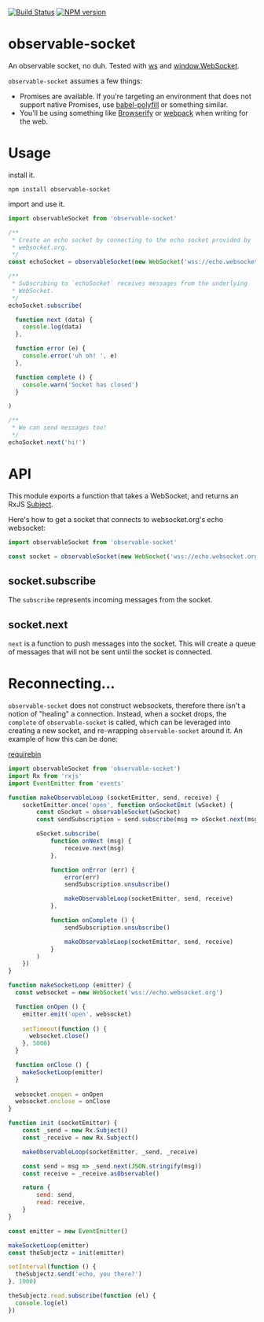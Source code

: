[![Build Status](https://travis-ci.org/killtheliterate/observable-socket.svg?branch=master)](https://travis-ci.org/killtheliterate/observable-socket)
[![NPM version](https://img.shields.io/npm/v/observable-socket.svg)](https://www.npmjs.com/package/observable-socket)

# observable-socket

An observable socket, no duh. Tested with
[ws](https://github.com/websockets/ws) and
[window.WebSocket](https://developer.mozilla.org/en-US/docs/Web/API/WebSocket). 

`observable-socket` assumes a few things:
* Promises are available. If you're targeting an environment that does not
  support native Promises, use
  [babel-polyfill](https://babeljs.io/docs/usage/polyfill/) or something
  similar.
* You'll be using something like [Browserify](http://browserify.org/) or
  [webpack](https://webpack.github.io/) when writing for the web.

# Usage

install it.

```shell
npm install observable-socket
```

import and use it.

```js
import observableSocket from 'observable-socket'

/**
 * Create an echo socket by connecting to the echo socket provided by
 * websocket.org.
 */
const echoSocket = observableSocket(new WebSocket('wss://echo.websocket.org'))

/**
 * Subscribing to `echoSocket` receives messages from the underlying
 * WebSocket.
 */
echoSocket.subscribe(

  function next (data) {
    console.log(data)
  },

  function error (e) {
    console.error('uh oh! ', e)
  },

  function complete () {
    console.warn('Socket has closed')
  }

)

/**
 * We can send messages too!
 */
echoSocket.next('hi!')

```

# API

This module exports a function that takes a WebSocket, and returns an RxJS
[Subject](http://reactivex.io/rxjs/class/es6/Subject.js~Subject.html).

Here's how to get a socket that connects to websocket.org's echo websocket:

```js
import observableSocket from 'observable-socket'

const socket = observableSocket(new WebSocket('wss://echo.websocket.org'))
```

## socket.subscribe

The `subscribe` represents incoming messages from the socket.

## socket.next

`next` is a function to push messages into the socket. This will create
a queue of messages that will not be sent until the socket is connected.

# Reconnecting...

`observable-socket` does not construct websockets, therefore there isn't
a notion of "healing" a connection. Instead, when a socket drops, the
`complete` of `observable-socket` is called, which can be leveraged into
creating a new socket, and re-wrapping `observable-socket` around it. An
example of how this can be done:

[requirebin](http://requirebin.com/?gist=2ec1f61d5404733d6918483730170447)

```javascript
import observableSocket from 'observable-socket')
import Rx from 'rxjs'
import EventEmitter from 'events'

function makeObservableLoop (socketEmitter, send, receive) {
    socketEmitter.once('open', function onSocketEmit (wSocket) {
        const oSocket = observableSocket(wSocket)
        const sendSubscription = send.subscribe(msg => oSocket.next(msg))

        oSocket.subscribe(
            function onNext (msg) {
                receive.next(msg)
            },

            function onError (err) {
                error(err)
                sendSubscription.unsubscribe()

                makeObservableLoop(socketEmitter, send, receive)
            },

            function onComplete () {
                sendSubscription.unsubscribe()

                makeObservableLoop(socketEmitter, send, receive)
            }
        )
    })
}

function makeSocketLoop (emitter) {
  const websocket = new WebSocket('wss://echo.websocket.org')

  function onOpen () {
    emitter.emit('open', websocket)
    
    setTimeout(function () {
      websocket.close()
    }, 5000)
  }

  function onClose () {
    makeSocketLoop(emitter)
  }
  
  websocket.onopen = onOpen
  websocket.onclose = onClose
}

function init (socketEmitter) {
    const _send = new Rx.Subject()
    const _receive = new Rx.Subject()

    makeObservableLoop(socketEmitter, _send, _receive)

    const send = msg => _send.next(JSON.stringify(msg))
    const receive = _receive.asObservable()

    return {
        send: send,
        read: receive,
    }
}

const emitter = new EventEmitter()

makeSocketLoop(emitter)
const theSubjectz = init(emitter)

setInterval(function () {
  theSubjectz.send('echo, you there?')
}, 1000)

theSubjectz.read.subscribe(function (el) {
  console.log(el)
})
```
